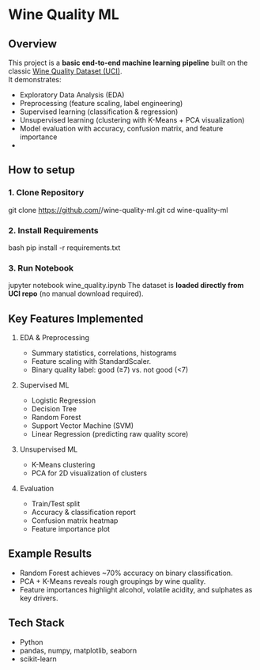# Wine Quality ML

## Overview
This project is a **basic end-to-end machine learning pipeline** built on the classic [Wine Quality Dataset (UCI)](https://archive.ics.uci.edu/ml/datasets/wine+quality).  
It demonstrates:
- Exploratory Data Analysis (EDA)
- Preprocessing (feature scaling, label engineering)
- Supervised learning (classification & regression)
- Unsupervised learning (clustering with K-Means + PCA visualization)
- Model evaluation with accuracy, confusion matrix, and feature importance
- 
## How to setup

### 1. Clone Repository
git clone https://github.com/<your-username>/wine-quality-ml.git
cd wine-quality-ml

### 2. Install Requirements
bash
pip install -r requirements.txt

### 3. Run Notebook
jupyter notebook wine_quality.ipynb
The dataset is **loaded directly from UCI repo** (no manual download required).

## Key Features Implemented
1. EDA & Preprocessing
   - Summary statistics, correlations, histograms
   - Feature scaling with StandardScaler.
   - Binary quality label: good (≥7) vs. not good (<7)

2. Supervised ML
   - Logistic Regression
   - Decision Tree
   - Random Forest
   - Support Vector Machine (SVM)
   - Linear Regression (predicting raw quality score)

3. Unsupervised ML
   - K-Means clustering
   - PCA for 2D visualization of clusters

4. Evaluation
   - Train/Test split
   - Accuracy & classification report
   - Confusion matrix heatmap
   - Feature importance plot


## Example Results
- Random Forest achieves ~70% accuracy on binary classification.  
- PCA + K-Means reveals rough groupings by wine quality.  
- Feature importances highlight alcohol, volatile acidity, and sulphates as key drivers.


## Tech Stack
- Python 
- pandas, numpy, matplotlib, seaborn
- scikit-learn
